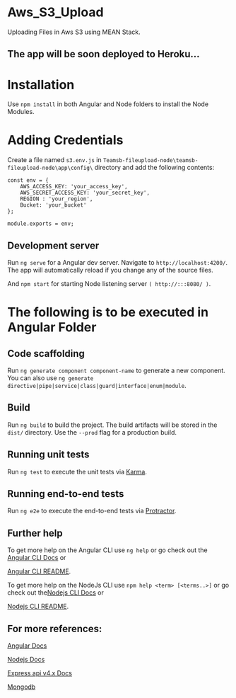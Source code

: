 # Aws_S3_Upload
Uploading Files in Aws S3 using MEAN Stack.

## The app will be soon deployed to Heroku...

# Installation 

Use `npm install` in both Angular and Node folders to install the Node Modules.

# Adding Credentials

Create a file named `s3.env.js` in `Teamsb-fileupload-node\teamsb-fileupload-node\app\config\` directory
and add the following contents:

    const env = {
        AWS_ACCESS_KEY: 'your_access_key', 
        AWS_SECRET_ACCESS_KEY: 'your_secret_key',
        REGION : 'your_region', 
        Bucket: 'your_bucket' 
    };
    
    module.exports = env;

## Development server
 
Run `ng serve` for a Angular dev server. Navigate to `http://localhost:4200/`. The app will automatically reload if you change any of the source files.

And `npm start` for starting Node listening server `( http://:::8080/ )`.


# The following is to be executed in Angular Folder
## Code scaffolding

Run `ng generate component component-name` to generate a new component. You can also use `ng generate directive|pipe|service|class|guard|interface|enum|module`.

## Build

Run `ng build` to build the project. The build artifacts will be stored in the `dist/` directory. Use the `--prod` flag for a production build.

## Running unit tests

Run `ng test` to execute the unit tests via [Karma](https://karma-runner.github.io).

## Running end-to-end tests

Run `ng e2e` to execute the end-to-end tests via [Protractor](http://www.protractortest.org/).



## Further help

To get more help on the Angular CLI use `ng help` or go check out the [Angular CLI Docs](https://angular.io/cli) or

[Angular CLI README](https://github.com/angular/angular-cli/blob/master/README.md).

To get more help on the NodeJs CLI use `npm help <term> [<terms..>]` or go check out the[Nodejs CLI Docs](https://nodejs.org/api/cli.html) or

[Nodejs CLI README](https://github.com/npm/cli).

## For more references:
[Angular Docs](https://angular.io/docs) 

[Nodejs Docs](https://nodejs.org/en/docs/)

[Express api v4.x Docs](https://expressjs.com/en/4x/api.html)

[Mongodb](https://docs.mongodb.com/)
